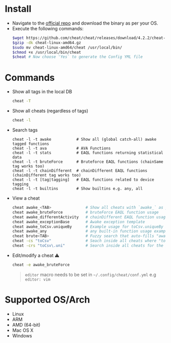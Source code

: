 # Install

* Navigate to the [official repo](https://github.com/cheat/cheat/releases) and download the binary as per your OS.
* Execute the following commands:
  ```bash
  $wget https://github.com/cheat/cheat/releases/download/4.2.2/cheat-linux-amd64.gz
  $gzip -dk cheat-linux-amd64.gz
  $sudo mv cheat-linux-amd64/cheat /usr/local/bin/
  $chmod +x /usr/local/bin/cheat
  $cheat # Now choose 'Yes` to generate the Config YML file 
  ```

# Commands

* Show all tags in the local DB
  ```bash
  cheat -T
  ```

* Show all cheats (regardless of tags)
  ```bash
  cheat -l
  ```

* Search tags

  ```
  cheat -l -t awake           # Show all (global catch-all) awake tagged functions
  cheat -l -t ava             # AVA Functions
  cheat -l -t stats           # EAQL functions returning statistical data
  cheat -l -t bruteForce      # Bruteforce EAQL functions (chainSame tag works too)
  cheat -l -t chainDifferent  # chainDifferent EAQL functions (chainDifferent tag works too)
  cheat -l -t [tag|tagging]   # EAQL functions related to device tagging
  cheat -l -t builtins        # Show builtins e.g. any, all
  ```

* View a cheat
  ```bash
  cheat awake_<TAB>               # Show all cheats with `awake_` as prefix
  cheat awake_bruteForce          # bruteForce EAQL function usage
  cheat awake_differentActivity   # chainDifferent EAQL function usage
  cheat awake_exceptionBase       # Awake exception template
  cheat awake_toCsv.uniqueBy      # Example usage for toCsv.uniqueBy EAQL function
  cheat awake_any                 # any built-in function usage example
  cheat brute<TAB>                # Fuzzy search that auto-fills "awake_bruteForce" 💖
  cheat -cs "toCsv"               # Seach inside all cheats where "toCsv" literal string matches ✨
  cheat -crs "toCsv\.uni"         # Search inside all cheats for the given RegEx pattern 🔥
  ```

* Edit/modify a cheat :warning:
  ```bash
  cheat -e awake_bruteForce
  ```
  > `editor` macro needs to be set in `~/.config/cheat/conf.yml` e.g `editor: vim`

# Supported OS/Arch

* Linux
* ARM
* AMD (64-bit)
* Mac OS X
* Windows


